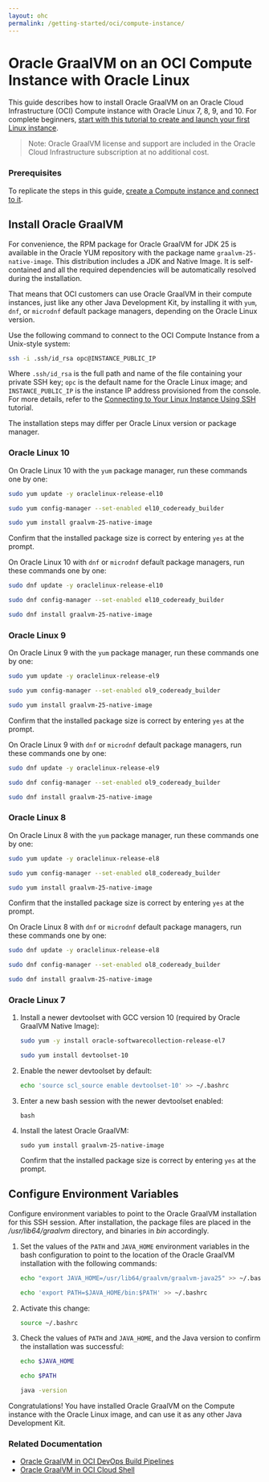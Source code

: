 ```yaml
---
layout: ohc
permalink: /getting-started/oci/compute-instance/
---
```


# Oracle GraalVM on an OCI Compute Instance with Oracle Linux

This guide describes how to install Oracle GraalVM on an Oracle Cloud Infrastructure (OCI) Compute instance with Oracle Linux 7, 8, 9, and 10.
For complete beginners, [start with this tutorial to create and launch your first Linux instance](https://docs.oracle.com/iaas/Content/GSG/Reference/overviewworkflow.htm).

> Note: Oracle GraalVM license and support are included in the Oracle Cloud Infrastructure subscription at no additional cost.

### Prerequisites

To replicate the steps in this guide, [create a Compute instance and connect to it](https://docs.oracle.com/iaas/Content/GSG/Reference/overviewworkflow.htm).

## Install Oracle GraalVM

For convenience, the RPM package for Oracle GraalVM for JDK 25 is available in the Oracle YUM repository with the package name `graalvm-25-native-image`.
This distribution includes a JDK and Native Image.
It is self-contained and all the required dependencies will be automatically resolved during the installation.

That means that OCI customers can use Oracle GraalVM in their compute instances, just like any other Java Development Kit, by installing it with `yum`, `dnf`, or `microdnf` default package managers, depending on the Oracle Linux version.

Use the following command to connect to the OCI Compute Instance from a Unix-style system:
```bash
ssh -i .ssh/id_rsa opc@INSTANCE_PUBLIC_IP
```

Where `.ssh/id_rsa` is the full path and name of the file containing your private SSH key; `opc` is the default name for the Oracle Linux image; and `INSTANCE_PUBLIC_IP` is the instance IP address provisioned from the console.
For more details, refer to the [Connecting to Your Linux Instance Using SSH](https://docs.cloud.oracle.com/iaas/Content/GSG/Tasks/testingconnection.htm) tutorial.

The installation steps may differ per Oracle Linux version or package manager.

### Oracle Linux 10

On Oracle Linux 10 with the `yum` package manager, run these commands one by one:
```bash
sudo yum update -y oraclelinux-release-el10
```
```bash
sudo yum config-manager --set-enabled el10_codeready_builder
```
```bash
sudo yum install graalvm-25-native-image
```
Confirm that the installed package size is correct by entering `yes` at the prompt.

On Oracle Linux 10 with `dnf` or `microdnf` default package managers, run these commands one by one:
```bash
sudo dnf update -y oraclelinux-release-el10
```
```bash
sudo dnf config-manager --set-enabled el10_codeready_builder
```
```bash
sudo dnf install graalvm-25-native-image
```

### Oracle Linux 9

On Oracle Linux 9 with the `yum` package manager, run these commands one by one:
```bash
sudo yum update -y oraclelinux-release-el9
```
```bash
sudo yum config-manager --set-enabled ol9_codeready_builder
```
```bash
sudo yum install graalvm-25-native-image
```
Confirm that the installed package size is correct by entering `yes` at the prompt.

On Oracle Linux 9 with `dnf` or `microdnf` default package managers, run these commands one by one:
```bash
sudo dnf update -y oraclelinux-release-el9
```
```bash
sudo dnf config-manager --set-enabled ol9_codeready_builder
```
```bash
sudo dnf install graalvm-25-native-image
```

### Oracle Linux 8

On Oracle Linux 8 with the `yum` package manager, run these commands one by one:
```bash
sudo yum update -y oraclelinux-release-el8
```
```bash
sudo yum config-manager --set-enabled ol8_codeready_builder
```
```bash
sudo yum install graalvm-25-native-image
```
Confirm that the installed package size is correct by entering `yes` at the prompt.

On Oracle Linux 8 with `dnf` or `microdnf` default package managers, run these commands one by one:
```bash
sudo dnf update -y oraclelinux-release-el8
```
```bash
sudo dnf config-manager --set-enabled ol8_codeready_builder
```
```bash
sudo dnf install graalvm-25-native-image
```

### Oracle Linux 7

1. Install a newer devtoolset with GCC version 10 (required by Oracle GraalVM Native Image):
   ```bash
   sudo yum -y install oracle-softwarecollection-release-el7
   ```
   ```bash
   sudo yum install devtoolset-10
   ```
2. Enable the newer devtoolset by default:
   ```bash
   echo 'source scl_source enable devtoolset-10' >> ~/.bashrc
   ```
3. Enter a new bash session with the newer devtoolset enabled:
   ```
   bash
   ```
4. Install the latest Oracle GraalVM:
   ```
   sudo yum install graalvm-25-native-image
   ```
   Confirm that the installed package size is correct by entering `yes` at the prompt.


## Configure Environment Variables

Configure environment variables to point to the Oracle GraalVM installation for this SSH session.
After installation, the package files are placed in the _/usr/lib64/graalvm_ directory, and binaries in _bin_ accordingly.

1. Set the values of the `PATH` and `JAVA_HOME` environment variables in the bash configuration to point to the location of the Oracle GraalVM installation with the following commands:
   ```bash
   echo "export JAVA_HOME=/usr/lib64/graalvm/graalvm-java25" >> ~/.bashrc
   ```
   ```bash
   echo 'export PATH=$JAVA_HOME/bin:$PATH' >> ~/.bashrc
   ```
2. Activate this change:
   ```bash
   source ~/.bashrc
   ```
3. Check the values of `PATH` and `JAVA_HOME`, and the Java version to confirm the installation was successful:
   ```bash
   echo $JAVA_HOME
   ```
   ```bash
   echo $PATH
   ```
   ```bash
   java -version
   ```

Congratulations! You have installed Oracle GraalVM on the Compute instance with the Oracle Linux image, and can use it as any other Java Development Kit.

### Related Documentation

- [Oracle GraalVM in OCI DevOps Build Pipelines](installation-devops-build-pipeline.md)
- [Oracle GraalVM in OCI Cloud Shell](cloud-shell.md)